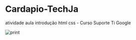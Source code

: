 # Cardapio-TechJa
 atividade aula introdução html css - Curso Suporte Ti Google
 
 ![print](https://user-images.githubusercontent.com/65000871/122130710-6c7e1b80-ce0e-11eb-8ad5-355b2a9edcd0.png)

